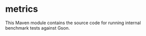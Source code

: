 # metrics

This Maven module contains the source code for running internal benchmark tests against Gson.
